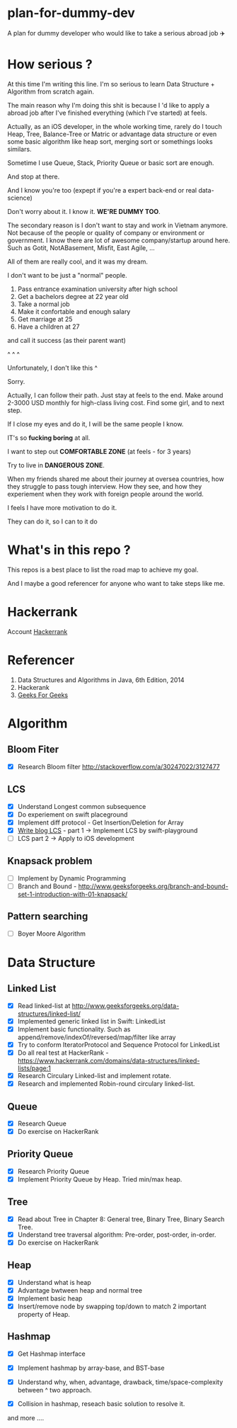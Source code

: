 # plan-for-dummy-dev
A plan for dummy developer who would like to take a serious abroad job ✈️

# How serious ?

At this time I'm writing this line. I'm so serious to learn Data Structure + Algorithm from scratch again.  
  
The main reason why I'm doing this shit is because I 'd like to apply a abroad job after I've finished everything (which I've started) at feels.  
  
Actually, as an iOS developer, in the whole working time, rarely do I touch Heap, Tree, Balance-Tree or Matric or advantage data structure or even some basic algorithm like heap sort, merging sort or somethings looks similars.
  
Sometime I use Queue, Stack, Priority Queue or basic sort are enough.
  
And stop at there.
  
And I know you're too (expept if you're a expert back-end or real data-science) 
  
Don't worry about it. I know it. **WE'RE DUMMY TOO**.  
  
The secondary reason is I don't want to stay and work in Vietnam anymore. Not because of the people or quality of company or environment or government. I know there are lot of awesome company/startup around here. Such as Gotit, NotABasement, Misfit, East Agile, ...
  
  
All of them are really cool, and it was my dream.

I don't want to be just a "normal" people.

1. Pass entrance examination university after high school
2. Get a bachelors degree at 22 year old
3. Take a normal job
4. Make it confortable and enough salary
4. Get marriage at 25
5. Have a children at 27
  
and call it success (as their parent want)

^ ^ ^  

Unfortunately, I don't like this ^

Sorry.

Actually, I can follow their path. Just stay at feels to the end. Make around 2-3000 USD monthly for high-class living cost.
Find some girl, and to next step.

If I close my eyes and do it, I will be the same people I know.  
  
IT's so **fucking boring** at all.
  
I want to step out **COMFORTABLE ZONE** (at feels - for 3 years)
  
Try to live in **DANGEROUS ZONE**.
  
When my friends shared me about their journey at oversea countries, how they struggle to pass tough interview. How they see, and how they experiement when they work with foreign people around the world. 
  
I feels I have more motivation to do it.
  
They can do it, so I can to it do

# What's in this repo ?

This repos is a best place to list the road map to achieve my goal.
  
And I maybe a good referencer for anyone who want to take steps like me.

# Hackerrank
Account [Hackerrank](https://www.hackerrank.com/vinhnghiatran)

# Referencer
1. Data Structures and Algorithms in Java, 6th Edition, 2014
2. Hackerank
3. [Geeks For Geeks](http://www.geeksforgeeks.org)
 
# Algorithm

## Bloom Fiter
- [x] Research Bloom filter http://stackoverflow.com/a/30247022/3127477

## LCS 
- [x] Understand Longest common subsequence 
- [x] Do experiement on swift placeground
- [x] Implement diff protocol - Get Insertion/Deletion for Array
- [x] [Write blog LCS](http://nghiatran.me/longest-common-subsequence-diff-part-1/) - part 1 -> Implement LCS by swift-playground
- [ ] LCS part 2 -> Apply to iOS development

## Knapsack problem
- [ ] Implement by Dynamic Programming
- [ ] Branch and Bound - http://www.geeksforgeeks.org/branch-and-bound-set-1-introduction-with-01-knapsack/

## Pattern searching
- [ ] Boyer Moore Algorithm

# Data Structure

## Linked List
- [x] Read linked-list at http://www.geeksforgeeks.org/data-structures/linked-list/ 
- [x] Implemented generic linked list in Swift: LinkedList<T>
- [x] Implement basic functionality. Such as append/remove/indexOf/reversed/map/filter like array
- [x] Try to conform IteratorProtocol and Sequence Protocol for LinkedList<T>
- [x] Do all real test at HackerRank - https://www.hackerrank.com/domains/data-structures/linked-lists/page:1
- [x] Research Circulary Linked-list and implement rotate.
- [x] Research and implemented Robin-round circulary linked-list.

## Queue
- [x] Research Queue
- [x] Do exercise on HackerRank 
  
## Priority Queue
- [x] Research Priority Queue 
- [x] Implement Priority Queue by Heap. Tried min/max heap.

## Tree
- [x] Read about Tree in Chapter 8: General tree, Binary Tree, Binary Search Tree.
- [x] Understand tree traversal algorithm: Pre-order, post-order, in-order.
- [x] Do exercise on HackerRank 

## Heap
- [x] Understand what is heap
- [x] Advantage bwtween heap and normal tree
- [x] Implement basic heap
- [x] Insert/remove node by swapping top/down to match 2 important property of Heap.

## Hashmap
- [x] Get Hashmap interface
- [x] Implement hashmap by array-base, and BST-base
- [x] Understand why, when, advantage, drawback, time/space-complexity between ^ two approach.
- [x] Collision in hashmap, reseach basic solution to resolve it.


and more ....

